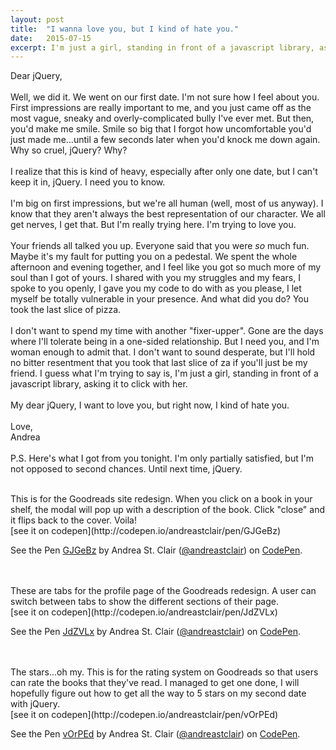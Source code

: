 ```yaml
---
layout: post
title:  "I wanna love you, but I kind of hate you."
date:   2015-07-15 
excerpt: I'm just a girl, standing in front of a javascript library, asking it to click with her.
---
```

Dear jQuery,    
<br>
Well, we did it. We went on our first date. I'm not sure how I feel about you. First impressions are really important to me, and you just came off as the most vague, sneaky and overly-complicated bully I've ever met. But then, you'd make me smile. Smile so big that I forgot how uncomfortable you'd just made me...until a few seconds later when you'd knock me down again. Why so cruel, jQuery? Why?  
<br>
I realize that this is kind of heavy, especially after only one date, but I can't keep it in, jQuery. I need you to know.   
<br>
I'm big on first impressions, but we're all human (well, most of us anyway). I know that they aren't always the best representation of our character. We all get nerves, I get that. But I'm really trying here. I'm trying to love you.   
<br>
Your friends all talked you up. Everyone said that you were _so_ much fun. Maybe it's my fault for putting you on a pedestal. We spent the whole afternoon and evening together, and I feel like you got so much more of my soul than I got of yours. I shared with you my struggles and my fears, I spoke to you openly, I gave you my code to do with as you please, I let myself be totally vulnerable in your presence. And what did you do? You took the last slice of pizza.    
<br>
I don't want to spend my time with another "fixer-upper". Gone are the days where I'll tolerate being in a one-sided relationship. But I need you, and I'm woman enough to admit that. I don't want to sound desperate, but I'll hold no bitter resentment that you took that last slice of za if you'll just be my friend. I guess what I'm trying to say is, I'm just a girl, standing in front of a javascript library, asking it to click with her.  
<br>
My dear jQuery, I want to love you, but right now, I kind of hate you.   
<br>
Love,  
	Andrea  
<br>
P.S. Here's what I got from you tonight. I'm only partially satisfied, but I'm not opposed to second chances. Until next time, jQuery.   

<div class="horiz-line"></div>
<br>
This is for the Goodreads site redesign. When you click on a book in your shelf, the modal will pop up with a description of the book. Click "close" and it flips back to the cover. Voila!   
<br>
[see it on codepen](http://codepen.io/andreastclair/pen/GJGeBz) 
<br>
<p data-height="268" data-theme-id="0" data-slug-hash="GJGeBz" data-default-tab="result" data-user="andreastclair" class='codepen'>See the Pen <a href='http://codepen.io/andreastclair/pen/GJGeBz/'>GJGeBz</a> by Andrea St. Clair (<a href='http://codepen.io/andreastclair'>@andreastclair</a>) on <a href='http://codepen.io'>CodePen</a>.</p>
<script async src="//assets.codepen.io/assets/embed/ei.js"></script>

<br>
<div class="horiz-line"></div>
<br>
These are tabs for the profile page of the Goodreads redesign. A user can switch between tabs to show the different sections of their page.   
<br> 
[see it on codepen](http://codepen.io/andreastclair/pen/JdZVLx)
<br>
<p data-height="268" data-theme-id="0" data-slug-hash="JdZVLx" data-default-tab="result" data-user="andreastclair" class='codepen'>See the Pen <a href='http://codepen.io/andreastclair/pen/JdZVLx/'>JdZVLx</a> by Andrea St. Clair (<a href='http://codepen.io/andreastclair'>@andreastclair</a>) on <a href='http://codepen.io'>CodePen</a>.</p>
<script async src="//assets.codepen.io/assets/embed/ei.js"></script>

<br>
<div class="horiz-line"></div>
<br>
The stars...oh my. This is for the rating system on Goodreads so that users can rate the books that they've read. I managed to get one done, I will hopefully figure out how to get all the way to 5 stars on my second date with jQuery.   
<br>
[see it on codepen](http://codepen.io/andreastclair/pen/vOrPEd)
<br>
<p data-height="268" data-theme-id="0" data-slug-hash="vOrPEd" data-default-tab="result" data-user="andreastclair" class='codepen'>See the Pen <a href='http://codepen.io/andreastclair/pen/vOrPEd/'>vOrPEd</a> by Andrea St. Clair (<a href='http://codepen.io/andreastclair'>@andreastclair</a>) on <a href='http://codepen.io'>CodePen</a>.</p>
<script async src="//assets.codepen.io/assets/embed/ei.js"></script>
